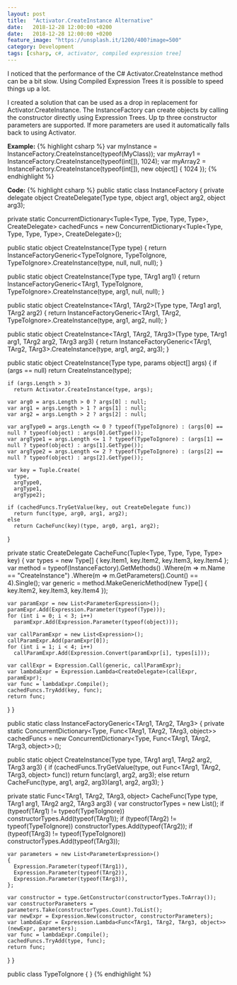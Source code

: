 ```yaml
---
layout: post
title:  "Activator.CreateInstance Alternative"
date:   2018-12-28 12:00:00 +0200
date:   2018-12-28 12:00:00 +0200
feature_image: "https://unsplash.it/1200/400?image=500"
category: Development
tags: [csharp, c#, activator, compiled expression tree]
---
```


I noticed that the performance of the C# Activator.CreateInstance method can be
a bit slow. Using Compiled Expression Trees it is possible to speed things up a
lot.

<!-- more -->

I created a solution that can be used as a drop in replacement for
Activator.CreateInstance. The InstanceFactory can create objects by calling the
constructor directly using Expression Trees. Up tp three constructor parameters
are supported. If more parameters are used it automatically falls back to using
Activator.

**Example:**
{% highlight csharp %}
var myInstance = InstanceFactory.CreateInstance(typeof(MyClass));
var myArray1 = InstanceFactory.CreateInstance(typeof(int[]), 1024);
var myArray2 = InstanceFactory.CreateInstance(typeof(int[]), new object[] { 1024 });
{% endhighlight %}

**Code:**
{% highlight csharp %}
public static class InstanceFactory
{
  private delegate object CreateDelegate(Type type, object arg1, object arg2, object arg3);

  private static ConcurrentDictionary<Tuple<Type, Type, Type, Type>, CreateDelegate> cachedFuncs = new ConcurrentDictionary<Tuple<Type, Type, Type, Type>, CreateDelegate>();

  public static object CreateInstance(Type type)
  {
    return InstanceFactoryGeneric<TypeToIgnore, TypeToIgnore, TypeToIgnore>.CreateInstance(type, null, null, null);
  }

  public static object CreateInstance<TArg1>(Type type, TArg1 arg1)
  {
    return InstanceFactoryGeneric<TArg1, TypeToIgnore, TypeToIgnore>.CreateInstance(type, arg1, null, null);
  }

  public static object CreateInstance<TArg1, TArg2>(Type type, TArg1 arg1, TArg2 arg2)
  {
    return InstanceFactoryGeneric<TArg1, TArg2, TypeToIgnore>.CreateInstance(type, arg1, arg2, null);
  }

  public static object CreateInstance<TArg1, TArg2, TArg3>(Type type, TArg1 arg1, TArg2 arg2, TArg3 arg3)
  {
    return InstanceFactoryGeneric<TArg1, TArg2, TArg3>.CreateInstance(type, arg1, arg2, arg3);
  }

  public static object CreateInstance(Type type, params object[] args)
  {
    if (args == null)
      return CreateInstance(type);

    if (args.Length > 3)
      return Activator.CreateInstance(type, args);

    var arg0 = args.Length > 0 ? args[0] : null;
    var arg1 = args.Length > 1 ? args[1] : null;
    var arg2 = args.Length > 2 ? args[2] : null;

    var argType0 = args.Length <= 0 ? typeof(TypeToIgnore) : (args[0] == null ? typeof(object) : args[0].GetType());
    var argType1 = args.Length <= 1 ? typeof(TypeToIgnore) : (args[1] == null ? typeof(object) : args[1].GetType());
    var argType2 = args.Length <= 2 ? typeof(TypeToIgnore) : (args[2] == null ? typeof(object) : args[2].GetType());

    var key = Tuple.Create(
      type,
      argType0,
      argType1,
      argType2);
    
    if (cachedFuncs.TryGetValue(key, out CreateDelegate func))
      return func(type, arg0, arg1, arg2);
    else
      return CacheFunc(key)(type, arg0, arg1, arg2);
  }

  private static CreateDelegate CacheFunc(Tuple<Type, Type, Type, Type> key)
  {
    var types = new Type[] { key.Item1, key.Item2, key.Item3, key.Item4 };
    var method = typeof(InstanceFactory).GetMethods()
                                        .Where(m => m.Name == "CreateInstance")
                                        .Where(m => m.GetParameters().Count() == 4).Single();
    var generic = method.MakeGenericMethod(new Type[] { key.Item2, key.Item3, key.Item4 });

    var paramExpr = new List<ParameterExpression>();
    paramExpr.Add(Expression.Parameter(typeof(Type)));
    for (int i = 0; i < 3; i++)
      paramExpr.Add(Expression.Parameter(typeof(object)));

    var callParamExpr = new List<Expression>();
    callParamExpr.Add(paramExpr[0]);
    for (int i = 1; i < 4; i++)
      callParamExpr.Add(Expression.Convert(paramExpr[i], types[i]));
    
    var callExpr = Expression.Call(generic, callParamExpr);
    var lambdaExpr = Expression.Lambda<CreateDelegate>(callExpr, paramExpr);
    var func = lambdaExpr.Compile();
    cachedFuncs.TryAdd(key, func);
    return func;
  }
}

public static class InstanceFactoryGeneric<TArg1, TArg2, TArg3>
{
  private static ConcurrentDictionary<Type, Func<TArg1, TArg2, TArg3, object>> cachedFuncs = new ConcurrentDictionary<Type, Func<TArg1, TArg2, TArg3, object>>();

  public static object CreateInstance(Type type, TArg1 arg1, TArg2 arg2, TArg3 arg3)
  {
    if (cachedFuncs.TryGetValue(type, out Func<TArg1, TArg2, TArg3, object> func))
      return func(arg1, arg2, arg3);
    else
      return CacheFunc(type, arg1, arg2, arg3)(arg1, arg2, arg3);
  }

  private static Func<TArg1, TArg2, TArg3, object> CacheFunc(Type type, TArg1 arg1, TArg2 arg2, TArg3 arg3)
  {
    var constructorTypes = new List<Type>();
    if (typeof(TArg1) != typeof(TypeToIgnore))
      constructorTypes.Add(typeof(TArg1));
    if (typeof(TArg2) != typeof(TypeToIgnore))
      constructorTypes.Add(typeof(TArg2));
    if (typeof(TArg3) != typeof(TypeToIgnore))
      constructorTypes.Add(typeof(TArg3));

    var parameters = new List<ParameterExpression>()
    {
      Expression.Parameter(typeof(TArg1)),
      Expression.Parameter(typeof(TArg2)),
      Expression.Parameter(typeof(TArg3)),
    };

    var constructor = type.GetConstructor(constructorTypes.ToArray());
    var constructorParameters = parameters.Take(constructorTypes.Count).ToList();
    var newExpr = Expression.New(constructor, constructorParameters);
    var lambdaExpr = Expression.Lambda<Func<TArg1, TArg2, TArg3, object>>(newExpr, parameters);
    var func = lambdaExpr.Compile();
    cachedFuncs.TryAdd(type, func);
    return func;
  }
}

public class TypeToIgnore
{
}
{% endhighlight %}